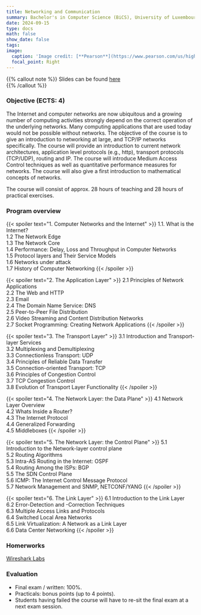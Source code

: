 ```yaml
---
title: Networking and Communication
summary: Bachelor's in Computer Science (BiCS), University of Luxembourg
date: 2024-09-15
type: docs
math: false
show_date: false
tags:
image:
  caption: 'Image credit: [**Pearson**](https://www.pearson.com/us/higher-education/program/Kurose-Pearson-e-Text-Computer-Networking-Access-Card-8th-Edition/PGM2877610.html?tab=overview)'
  focal_point: Right
---
```



{{% callout note %}}
Slides can be found [here](https://gaia.cs.umass.edu/kurose_ross/ppt.php)  
{{% /callout %}}

### **Objective (ECTS: 4)**	
The Internet and computer networks are now ubiquitous and a growing number of computing activities strongly depend on the correct operation of the underlying networks. Many computing applications that are used today would not be possible without networks. The objective of the course is to give an introduction to networking at large, and TCP/IP networks specifically. The course will provide an introduction to current network architectures, application level protocols (e.g., http), transport protocols (TCP/UDP), routing and IP. The course will introduce Medium Access Control techniques as well as quantitative performance measures for networks. The course will also give a first introduction to mathematical concepts of networks.

The course will consist of approx. 28 hours of teaching and 28 hours of practical exercises.

### **Program overview**	
{{< spoiler text="1. Computer Networks and the Internet" >}} 
  1.1. What is the Internet?  
  1.2 The Network Edge  
  1.3 The Network Core  
  1.4 Performance: Delay, Loss and Throughput in Computer Networks  
  1.5 Protocol layers and Their Service Models  
  1.6 Networks under attack  
  1.7 History of Computer Networking 
{{< /spoiler >}}

{{< spoiler text="2. The Application Layer" >}} 
  2.1 Principles of Network Applications  
  2.2 The Web and HTTP  
  2.3 Email  
  2.4 The Domain Name Service: DNS  
  2.5 Peer-to-Peer File Distribution  
  2.6 Video Streaming and Content Distribution Networks  
  2.7 Socket Programming: Creating Network Applications 
{{< /spoiler >}}

{{< spoiler text="3. The Transport Layer" >}} 
  3.1 Introduction and Transport-layer Services  
  3.2 Multiplexing and Demultiplexing  
  3.3 Connectionless Transport: UDP  
  3.4 Principles of Reliable Data Transfer  
  3.5 Connection-oriented Transport: TCP  
  3.6 Principles of Congestion Control  
  3.7 TCP Congestion Control  
  3.8 Evolution of Transport Layer Functionality 
{{< /spoiler >}} 

{{< spoiler text="4. The Network Layer: the Data Plane" >}} 
  4.1 Network Layer Overview  
  4.2 Whats Inside a Router?  
  4.3 The Internet Protocol  
  4.4 Generalized Forwarding  
  4.5 Middleboxes
{{< /spoiler >}}  

{{< spoiler text="5. The Network Layer: the Control Plane" >}} 
  5.1 Introduction to the Network-layer control plane  
  5.2 Routing Algorithms  
  5.3 Intra-AS Routing in the Internet: OSPF  
  5.4 Routing Among the ISPs: BGP  
  5.5 The SDN Control Plane  
  5.6 ICMP: The Internet Control Message Protocol  
  5.7 Network Management and SNMP, NETCONF/YANG 
{{< /spoiler >}} 

{{< spoiler text="6. The Link Layer" >}} 
  6.1 Introduction to the Link Layer  
  6.2 Error-Detection and -Correction Techniques  
  6.3 Multiple Access Links and Protocols  
  6.4 Switched Local Area Networks  
  6.5 Link Virtualization: A Network as a Link Layer  
  6.6 Data Center Networking 
{{< /spoiler >}}   

### **Homerworks**	
[Wireshark Labs](https://gaia.cs.umass.edu/kurose_ross/wireshark.php)

### **Evaluation**	
- Final exam / written: 100%.
- Practicals: bonus points (up to 4 points).
- Students having failed the course will have to re-sit the final exam at a next exam session.

